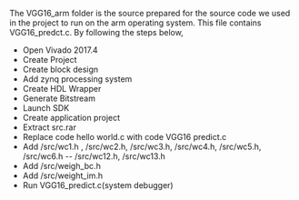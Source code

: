 The VGG16_arm folder is the source prepared for the source code we used in the project to run on the arm operating system. This file contains VGG16_predct.c. By following the steps below,

- Open Vivado 2017.4
- Create Project
- Create block design
- Add zynq processing system
- Create HDL Wrapper
- Generate Bitstream
- Launch SDK
- Create application project
- Extract src.rar
- Replace code hello world.c with code VGG16 predict.c
- Add /src/wc1.h , /src/wc2.h, /src/wc3.h, /src/wc4.h, /src/wc5.h, /src/wc6.h -- /src/wc12.h, /src/wc13.h 
- Add /src/weigh_bc.h 
- Add /src/weight_im.h 
- Run VGG16_predict.c(system debugger)
